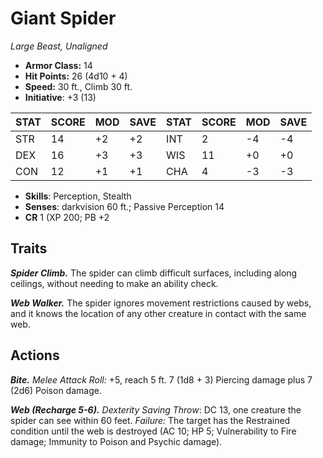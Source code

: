 # Giant Spider

*Large Beast, Unaligned*

- **Armor Class:** 14
- **Hit Points:** 26 (4d10 + 4)
- **Speed:** 30 ft., Climb 30 ft.
- **Initiative**: +3 (13)

|STAT|SCORE|MOD|SAVE|STAT|SCORE|MOD|SAVE|
| --- | --- | --- | ---- |---| --- | --- | ---- |
| STR | 14 | +2 | +2 | INT | 2 | -4 | -4 |
| DEX | 16 | +3 | +3 | WIS | 11 | +0 | +0 |
| CON | 12 | +1 | +1 | CHA | 4 | -3 | -3 |

- **Skills**: Perception, Stealth
- **Senses**: darkvision 60 ft.; Passive Perception 14
- **CR** 1 (XP 200; PB +2

## Traits

***Spider Climb.*** The spider can climb difficult surfaces, including along ceilings, without needing to make an ability check.

***Web Walker.*** The spider ignores movement restrictions caused by webs, and it knows the location of any other creature in contact with the same web.


## Actions

***Bite.*** *Melee Attack Roll:* +5, reach 5 ft. 7 (1d8 + 3) Piercing damage plus 7 (2d6) Poison damage.

***Web (Recharge 5-6).*** *Dexterity Saving Throw*: DC 13, one creature the spider can see within 60 feet. *Failure:*  The target has the Restrained condition until the web is destroyed (AC 10; HP 5; Vulnerability to Fire damage; Immunity to Poison and Psychic damage).

